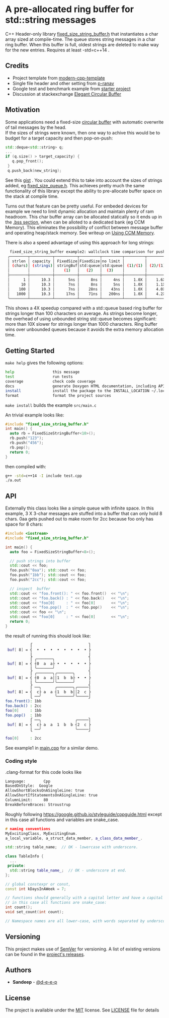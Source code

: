 
# A pre-allocated ring buffer for std::string messages

C++ Header-only library 
[fixed_size_string_buffer.h](include/fixed_size_string_buffer.h) that instantiates
a char array sized at compile-time. The queue stores string messages in a char ring buffer.
When this buffer is full, oldest strings are deleted to make way for the new entries.
Requires at least -std=c++14 . 

## Credits

- Project template from [modern-cpp-template](https://github.com/filipdutescu/modern-cpp-template)
- Single file header and other setting from [p-ranav](https://github.com/p-ranav)
- Google test and benchmark example from [starter project](https://github.com/PhDP/cmake-gtest-gbench-starter)
- Discussion at stackexchange [Elegant Circular Buffer](https://codereview.stackexchange.com/questions/164130/elegant-circular-buffer)

## Motivation

Some applications need a fixed-size [circular buffer](https://en.wikipedia.org/wiki/Circular_buffer)
with automatic overwrite of tail messages by the head.  
If the sizes of strings were known, then one way to achive this would be to 
budget for a target capacity and then pop-on-push:
```cpp
std::deque<std::string> q;
...
if (q.size() > target_capacity) {
   q.pop_front();
 }
 q.push_back(new_string);
```

See this [gist](https://gist.github.com/d-e-e-p/fc2697bdef0faa11678fe034d44772d3) .
You could extend this to take into account the sizes of strings added, eg [fixed_size_queue.h](include/fixed_size_queue.h).
This achieves pretty much the same functionality of this library except the ability to 
pre-allocate buffer space on the stack at compile time.

Turns out that feature can be pretty useful.  For embeded devices for example we need to limit 
dynamic allocation and maintain plenty of ram headroom.  This char buffer array can be 
allocated statically so it ends up in the [.bss section](https://en.wikipedia.org/wiki/.bss), 
when can be alloted to a dedicated bank (eg CCM Memory). This eliminates the possibility
of conflict between message buffer and operating heap/stack memory.  See writeup on [Using CCM
Memory](https://www.openstm32.org/Using%2BCCM%2BMemory).

There is also a speed advantage of using this approach for long strings:

```bash
  fixed_size_string_buffer example2: wallclock time comparison for push operation
 ╭────────┬──────────┬──────────┬─────────┬─────────┬─────────┬─────────┬─────────╮
 │ strlen │ capacity │ FixedSize│FixedSize│no limit │         │         │         │
 │ (chars)│ (strings)│ stringBuf│std:queue│std:queue│ (1)/(1) │ (2)/(1) │ (3)/(1) │
 │        │          │    (1)   │   (2)   │  (3)    │         │         │         │
 ├────────┼──────────┼──────────┼─────────┼─────────┼─────────┼─────────┼─────────┤
 │      1 │     10.3 │      5ns │     8ns │     4ns │    1.0X │    1.6X │    0.8X │
 │     10 │     10.3 │      7ns │     8ns │     5ns │    1.0X │    1.1X │    0.7X │
 │    100 │     10.3 │      7ns │    28ns │    43ns │    1.0X │    4.0X │    6.1X │
 │   1000 │     10.3 │     17ns │    71ns │   200ns │    1.0X │    4.2X │   11.8X │
 ╰────────┴──────────┴──────────┴─────────┴─────────┴─────────┴─────────┴─────────╯
```

This shows a 4X speedup compared with a std::queue based ring buffer for strings longer than 100 characters on
average. As strings become longer, the overhead of using unbounded string std::queue becomes significant:
more than 10X slower for strings longer than 1000 characters. Ring buffer wins over unbounded 
queues because it avoids the extra memory allocation time.

## Getting Started

`make help` gives the following options:

```bash
help                 this message
test                 run tests 
coverage             check code coverage 
docs                 generate Doxygen HTML documentation, including API docs
install              install the package to the INSTALL_LOCATION ~/.local
format               format the project sources
```

`make install` builds the example `src/main.c` 

An trivial example looks like:

```cpp
#include "fixed_size_string_buffer.h"
int main() {
  auto rb = FixedSizeStringBuffer<10>();
  rb.push("123");
  rb.push("456");
  rb.pop();
  return 0;
}
```

then compiled with:

```bash
g++ -std=c++14 -I include test.cpp
./a.out
```

## API

Externally this class looks like a simple queue with infinite space.
In this example, 3 X 3-char messages are stuffed into a buffer that can 
only hold 8 chars. 0aa gets pushed out to make room for 2cc because foo only 
has space for 8 chars:

```cpp
#include <iostream>
#include "fixed_size_string_buffer.h"

int main() {
  auto foo = FixedSizeStringBuffer<8>();

  // push strings into buffer
  std::cout << foo;
  foo.push("0aa"); std::cout << foo;
  foo.push("1bb"); std::cout << foo;
  foo.push("2cc"); std::cout << foo;

  // inspect  buffer
  std::cout << "foo.front(): " << foo.front()  << "\n";
  std::cout << "foo.back() : " << foo.back()   << "\n";
  std::cout << "foo[0]     : " << foo[0]       << "\n";
  std::cout << "foo.pop()  : " << foo.pop()    << "\n";
  std::cout << foo << "\n";
  std::cout << "foo[0]     : " << foo[0]       << "\n";
  return 0;
}
```

the result of running this should look like:

```bash
           ⎧                         ⎫
 buf[ 8] = ⎨  •  •  •  •  •  •  •  • ⎬
           ⎩                         ⎭
           ⎧ ╭───────╮               ⎫
 buf[ 8] = ⎨ ┤0  a  a├ •  •  •  •  • ⎬
           ⎩ ╰───────╯               ⎭
           ⎧ ╭───────╮╭───────╮      ⎫
 buf[ 8] = ⎨ ┤0  a  a││1  b  b├ •  • ⎬
           ⎩ ╰───────╯╰───────╯      ⎭
           ⎧ ──╮      ╭───────╮╭─────⎫
 buf[ 8] = ⎨  c├ a  a ┤1  b  b││2  c ⎬
           ⎩ ──╯      ╰───────╯╰─────⎭
foo.front(): 1bb
foo.back() : 2cc
foo[0]     : 1bb
foo.pop()  : 1bb
           ⎧ ──╮               ╭─────⎫
 buf[ 8] = ⎨  c├ a  a  1  b  b ┤2  c ⎬
           ⎩ ──╯               ╰─────⎭

foo[0]     : 2cc
```

See example1 in [main.cpp](src/main.cpp) for a similar demo.


### Coding style

.clang-format for this code looks like
```bash
Language:        Cpp
BasedOnStyle:  Google
AllowShortBlocksOnASingleLine: true
AllowShortIfStatementsOnASingleLine: true
ColumnLimit:     80
BreakBeforeBraces: Stroustrup
```
Roughly following https://google.github.io/styleguide/cppguide.html except 
in this case all functions and variables are snake_case.


```cpp
# naming conventions
MyExcitingClass, MyExcitingEnum.
a_local_variable, a_struct_data_member, a_class_data_member_.

std::string table_name;  // OK - lowercase with underscore.

class TableInfo {
  ...
 private:
  std::string table_name_;  // OK - underscore at end.
};

// global constexpr or const,
const int kDaysInAWeek = 7;

// functions should generally with a capital letter and have a capital letter for each new word.
// in this case all functions are snake_case:
int count();
void set_count(int count);

// Namespace names are all lower-case, with words separated by underscores.


```



## Versioning

This project makes use of [SemVer](http://semver.org/) for versioning. A list of
existing versions can be found in the
[project's releases](https://github.com/d-e-e-p/fixed-size-string-buffer/releases).

## Authors

* **Sandeep** - [@d-e-e-p](https://github.com/d-e-e-p)

## License

The project is available under the [MIT](https://opensource.org/licenses/MIT) license.
See [LICENSE](LICENSE) file for details
